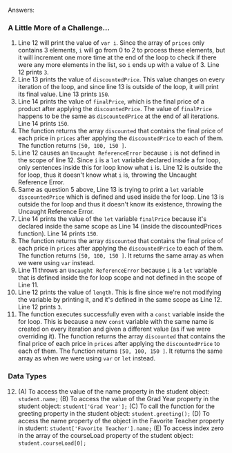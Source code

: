 Answers:
### A Little More of a Challenge...
1. Line 12 will print the value of `var i`. Since the array of `prices` only contains 3 elements, `i` will go from 0 to 2 to process these elements, but it will increment one more time at the end of the loop to check if there were any more elements in the list, so `i` ends up with a value of 3. Line 12 prints `3`.
2. Line 13 prints the value of `discountedPrice`. This value changes on every iteration of the loop, and since line 13 is outside of the loop, it will print its final value. Line 13 prints `150`.
3. Line 14 prints the value of `finalPrice`, which is the final price of a product after applying the `discountedPrice`. The value of `finalPrice` happens to be the same as `discountedPrice` at the end of all iterations.
Line 14 prints `150`.
4. The function returns the array `discounted` that contains the final price of each price in `prices` after applying the `discountedPrice` to each of them. The function returns `[50, 100, 150 ]`.
5. Line 12 causes an `Uncaught ReferenceError` because `i` is not defined in the scope of line 12. Since `i` is a `let` variable declared inside a for loop, only sentences inside this for loop know what `i` is. Line 12 is outside the for loop, thus it doesn't know what `i` is, throwing the Uncaught Reference Error.
6. Same as question 5 above, Line 13 is trying to print a `let` variable `discountedPrice` which is defined and used inside the for loop. Line 13 is outside the for loop and thus it doesn't know its existence, throwing the Uncaught Reference Error.
7. Line 14 prints the value of the `let` variable `finalPrice` because it's declared inside the same scope as Line 14 (inside the discountedPrices function). Line 14 prints `150`.
8. The function returns the array `discounted` that contains the final price of each price in `prices` after applying the `discountedPrice` to each of them. The function returns `[50, 100, 150 ]`. It returns the same array as when we were using `var` instead.
9.  Line 11 throws an `Uncaught ReferenceError` because `i` is a `let` variable that is defined inside the for loop scope and not defined in the scope of Line 11.
10. Line 12 prints the value of `length`. This is fine since we're not modifying the variable by printing it, and it's defined in the same scope as Line 12.
Line 12 prints `3`.
11. The function executes successfully even with a `const` variable inside the for loop. This is because a new `const` variable with the same name is created on every iteration and given a different value (as if we were overriding it). The function returns the array `discounted` that contains the final price of each price in `prices` after applying the `discountedPrice` to each of them. The function returns `[50, 100, 150 ]`. It returns the same array as when we were using `var` or `let` instead.

### Data Types
12. (A) To access the value of the name property in the student object: `student.name;`
(B) To access the value of the Grad Year property in the student object: `student['Grad Year'];`
(C) To call the function for the greeting property in the student object: `student.greeting();`
(D) To access the name property of the object in the Favorite Teacher property in student: `student['Favorite Teacher'].name;`
(E) To access index zero in the array of the courseLoad property of the student object: `student.courseLoad[0];`